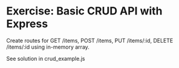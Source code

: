 # Exercise: Basic CRUD API with Express

Create routes for GET /items, POST /items, PUT /items/:id, DELETE /items/:id using in-memory array.

See solution in crud_example.js
